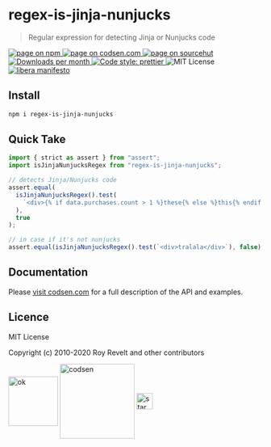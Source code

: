 # regex-is-jinja-nunjucks

> Regular expression for detecting Jinja or Nunjucks code

<div class="package-badges">
  <a href="https://www.npmjs.com/package/regex-is-jinja-nunjucks" rel="nofollow noreferrer noopener">
    <img src="https://img.shields.io/badge/-npm-blue?style=flat-square" alt="page on npm">
  </a>
  <a href="https://codsen.com/os/regex-is-jinja-nunjucks" rel="nofollow noreferrer noopener">
    <img src="https://img.shields.io/badge/-codsen-blue?style=flat-square" alt="page on codsen.com">
  </a>
  <a href="https://git.sr.ht/~royston/codsen/tree/master/packages/regex-is-jinja-nunjucks" rel="nofollow noreferrer noopener">
    <img src="https://img.shields.io/badge/-sourcehut-blue?style=flat-square" alt="page on sourcehut">
  </a>
  <a href="https://npmcharts.com/compare/regex-is-jinja-nunjucks?interval=30" rel="nofollow noreferrer noopener" target="_blank">
    <img src="https://img.shields.io/npm/dm/regex-is-jinja-nunjucks.svg?style=flat-square" alt="Downloads per month">
  </a>
  <a href="https://prettier.io" rel="nofollow noreferrer noopener" target="_blank">
    <img src="https://img.shields.io/badge/code_style-prettier-brightgreen.svg?style=flat-square" alt="Code style: prettier">
  </a>
  <img src="https://img.shields.io/badge/licence-MIT-brightgreen.svg?style=flat-square" alt="MIT License">
  <a href="https://liberamanifesto.com" rel="nofollow noreferrer noopener" target="_blank">
    <img src="https://img.shields.io/badge/libera-manifesto-lightgrey.svg?style=flat-square" alt="libera manifesto">
  </a>
</div>

## Install

```bash
npm i regex-is-jinja-nunjucks
```

## Quick Take

```js
import { strict as assert } from "assert";
import isJinjaNunjucksRegex from "regex-is-jinja-nunjucks";

// detects Jinja/Nunjucks code
assert.equal(
  isJinjaNunjucksRegex().test(
    `<div>{% if data.purchases.count > 1 %}these{% else %}this{% endif %}</div>`
  ),
  true
);

// in case if it's not nunjucks
assert.equal(isJinjaNunjucksRegex().test(`<div>tralala</div>`), false);
```

## Documentation

Please [visit codsen.com](https://codsen.com/os/regex-is-jinja-nunjucks/) for a full description of the API and examples.

## Licence

MIT License

Copyright (c) 2010-2020 Roy Revelt and other contributors

<img src="https://codsen.com/images/png-codsen-ok.png" width="98" alt="ok" align="center"> <img src="https://codsen.com/images/png-codsen-1.png" width="148" alt="codsen" align="center"> <img src="https://codsen.com/images/png-codsen-star-small.png" width="32" alt="star" align="center">
